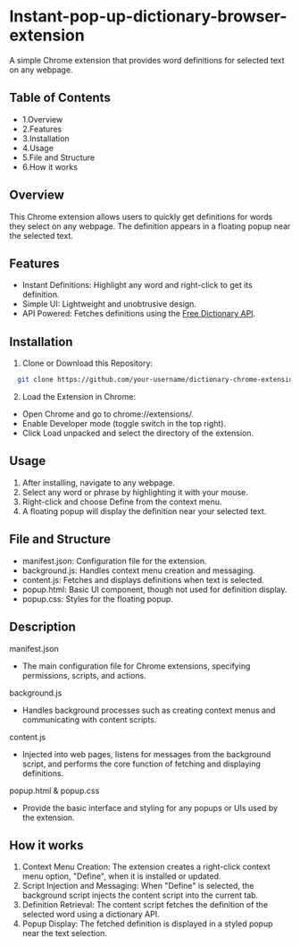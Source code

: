 # Instant-pop-up-dictionary-browser-extension

A simple Chrome extension that provides word definitions for selected text on any webpage.


## Table of Contents

- 1.Overview
- 2.Features
- 3.Installation
- 4.Usage
- 5.File and Structure
- 6.How it works

## Overview

This Chrome extension allows users to quickly get definitions for words they select on any webpage. The definition appears in a floating popup near the selected text.
## Features

- Instant Definitions: Highlight any word and right-click to get its definition.
- Simple UI: Lightweight and unobtrusive design.
- API Powered: Fetches definitions using the [Free Dictionary API](https://dictionaryapi.dev/).


## Installation

1. Clone or Download this Repository:

```bash
  git clone https://github.com/your-username/dictionary-chrome-extension.git

```
2. Load the Extension in Chrome:
- Open Chrome and go to chrome://extensions/.
- Enable Developer mode (toggle switch in the top right).
- Click Load unpacked and select the directory of the extension.
    
## Usage

1. After installing, navigate to any webpage.
2. Select any word or phrase by highlighting it with your mouse.
3. Right-click and choose Define from the context menu.
4. A floating popup will display the definition near your selected text.


## File and Structure

- manifest.json: Configuration file for the extension.
- background.js: Handles context menu creation and messaging.
- content.js: Fetches and displays definitions when text is selected.
- popup.html: Basic UI component, though not used for definition display.
- popup.css: Styles for the floating popup.


## Description

manifest.json

- The main configuration file for Chrome extensions, specifying permissions, scripts, and actions.

background.js
- Handles background processes such as creating context menus and communicating with content scripts.

content.js
- Injected into web pages, listens for messages from the background script, and performs the core function of fetching and displaying definitions.

popup.html & popup.css
- Provide the basic interface and styling for any popups or UIs used by the extension.
## How it works
1. Context Menu Creation: The extension creates a right-click context menu option, "Define", when it is installed or updated.
2. Script Injection and Messaging: When "Define" is selected, the background script injects the content script into the current tab.
3. Definition Retrieval: The content script fetches the definition of the selected word using a dictionary API.
4. Popup Display: The fetched definition is displayed in a styled popup near the text selection.
